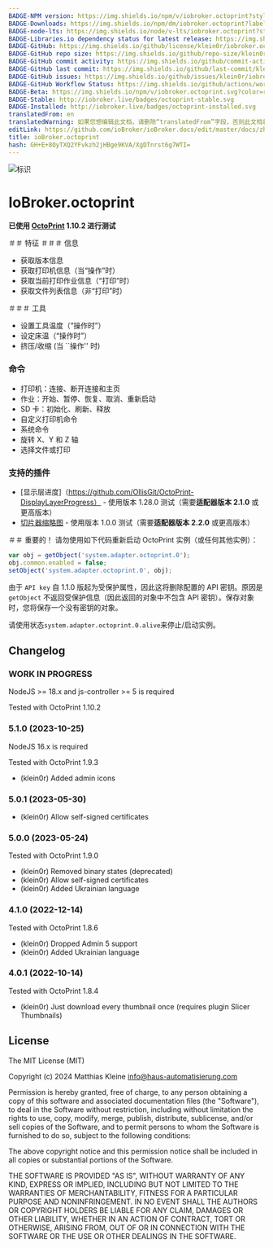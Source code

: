 ```yaml
---
BADGE-NPM version: https://img.shields.io/npm/v/iobroker.octoprint?style=flat-square
BADGE-Downloads: https://img.shields.io/npm/dm/iobroker.octoprint?label=npm%20downloads&style=flat-square
BADGE-node-lts: https://img.shields.io/node/v-lts/iobroker.octoprint?style=flat-square
BADGE-Libraries.io dependency status for latest release: https://img.shields.io/librariesio/release/npm/iobroker.octoprint?label=npm%20dependencies&style=flat-square
BADGE-GitHub: https://img.shields.io/github/license/klein0r/iobroker.octoprint?style=flat-square
BADGE-GitHub repo size: https://img.shields.io/github/repo-size/klein0r/iobroker.octoprint?logo=github&style=flat-square
BADGE-GitHub commit activity: https://img.shields.io/github/commit-activity/m/klein0r/iobroker.octoprint?logo=github&style=flat-square
BADGE-GitHub last commit: https://img.shields.io/github/last-commit/klein0r/iobroker.octoprint?logo=github&style=flat-square
BADGE-GitHub issues: https://img.shields.io/github/issues/klein0r/iobroker.octoprint?logo=github&style=flat-square
BADGE-GitHub Workflow Status: https://img.shields.io/github/actions/workflow/status/klein0r/iobroker.octoprint/test-and-release.yml?branch=master&logo=github&style=flat-square
BADGE-Beta: https://img.shields.io/npm/v/iobroker.octoprint.svg?color=red&label=beta
BADGE-Stable: http://iobroker.live/badges/octoprint-stable.svg
BADGE-Installed: http://iobroker.live/badges/octoprint-installed.svg
translatedFrom: en
translatedWarning: 如果您想编辑此文档，请删除“translatedFrom”字段，否则此文档将再次自动翻译
editLink: https://github.com/ioBroker/ioBroker.docs/edit/master/docs/zh-cn/adapterref/iobroker.octoprint/README.md
title: ioBroker.octoprint
hash: GH+E+8OyTXQ2YFvkzh2jHBge9KVA/XgDTnrst6g7WTI=
---
```

![标识](../../../en/admin/octoprint.png)

# IoBroker.octoprint
**已使用 [OctoPrint](https://github.com/OctoPrint/OctoPrint/releases) 1.10.2 进行测试**

＃＃ 特征
＃＃＃ 信息
- 获取版本信息
- 获取打印机信息（当“操作”时）
- 获取当前打印作业信息（“打印”时）
- 获取文件列表信息（非“打印”时）

＃＃＃ 工具
- 设置工具温度（“操作时”）
- 设定床温（“操作时”）
- 挤压/收缩 (当 ``操作'' 时)

### 命令
- 打印机：连接、断开连接和主页
- 作业：开始、暂停、恢复、取消、重新启动
- SD 卡：初始化、刷新、释放
- 自定义打印机命令
- 系统命令
- 旋转 X、Y 和 Z 轴
- 选择文件或打印

### 支持的插件
- [显示层进度]（https://github.com/OllisGit/OctoPrint-DisplayLayerProgress） - 使用版本 1.28.0 测试（需要**适配器版本 2.1.0** 或更高版本）
- [切片器缩略图](https://github.com/jneilliii/OctoPrint-PrusaSlicerThumbnails) - 使用版本 1.0.0 测试（需要**适配器版本 2.2.0** 或更高版本）

＃＃ 重要的！
请勿使用如下代码重新启动 OctoPrint 实例（或任何其他实例）：

```javascript
var obj = getObject('system.adapter.octoprint.0');
obj.common.enabled = false;
setObject('system.adapter.octoprint.0', obj);
```

由于 `API key` 自 1.1.0 版起为受保护属性，因此这将删除配置的 API 密钥。原因是 `getObject` 不返回受保护信息（因此返回的对象中不包含 API 密钥）。保存对象时，您将保存一个没有密钥的对象。

请使用状态`system.adapter.octoprint.0.alive`来停止/启动实例。

## Changelog

<!--
  Placeholder for the next version (at the beginning of the line):
  ### **WORK IN PROGRESS**
-->
### **WORK IN PROGRESS**

NodeJS >= 18.x and js-controller >= 5 is required

Tested with OctoPrint 1.10.2

### 5.1.0 (2023-10-25)

NodeJS 16.x is required

Tested with OctoPrint 1.9.3

* (klein0r) Added admin icons

### 5.0.1 (2023-05-30)

* (klein0r) Allow self-signed certificates

### 5.0.0 (2023-05-24)

Tested with OctoPrint 1.9.0

* (klein0r) Removed binary states (deprecated)
* (klein0r) Allow self-signed certificates
* (klein0r) Added Ukrainian language

### 4.1.0 (2022-12-14)

Tested with OctoPrint 1.8.6

* (klein0r) Dropped Admin 5 support
* (klein0r) Added Ukrainian language

### 4.0.1 (2022-10-14)

Tested with OctoPrint 1.8.4

* (klein0r) Just download every thumbnail once (requires plugin Slicer Thumbnails)

## License

The MIT License (MIT)

Copyright (c) 2024 Matthias Kleine <info@haus-automatisierung.com>

Permission is hereby granted, free of charge, to any person obtaining a copy
of this software and associated documentation files (the "Software"), to deal
in the Software without restriction, including without limitation the rights
to use, copy, modify, merge, publish, distribute, sublicense, and/or sell
copies of the Software, and to permit persons to whom the Software is
furnished to do so, subject to the following conditions:

The above copyright notice and this permission notice shall be included in
all copies or substantial portions of the Software.

THE SOFTWARE IS PROVIDED "AS IS", WITHOUT WARRANTY OF ANY KIND, EXPRESS OR
IMPLIED, INCLUDING BUT NOT LIMITED TO THE WARRANTIES OF MERCHANTABILITY,
FITNESS FOR A PARTICULAR PURPOSE AND NONINFRINGEMENT. IN NO EVENT SHALL THE
AUTHORS OR COPYRIGHT HOLDERS BE LIABLE FOR ANY CLAIM, DAMAGES OR OTHER
LIABILITY, WHETHER IN AN ACTION OF CONTRACT, TORT OR OTHERWISE, ARISING FROM,
OUT OF OR IN CONNECTION WITH THE SOFTWARE OR THE USE OR OTHER DEALINGS IN
THE SOFTWARE.